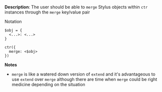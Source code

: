 __Description__: The user should be able to `merge` Stylus objects within `ctr` instances through the `merge` key/value pair

Notation
```
$obj = {
  <...>: <...>
}

ctr({
  merge: <$obj>
})
```

__Notes__

- `merge` is like a watered down version of `extend` and it's advantageous to use `extend` over `merge` although there are time when `merge` could be right medicine depending on the situation

